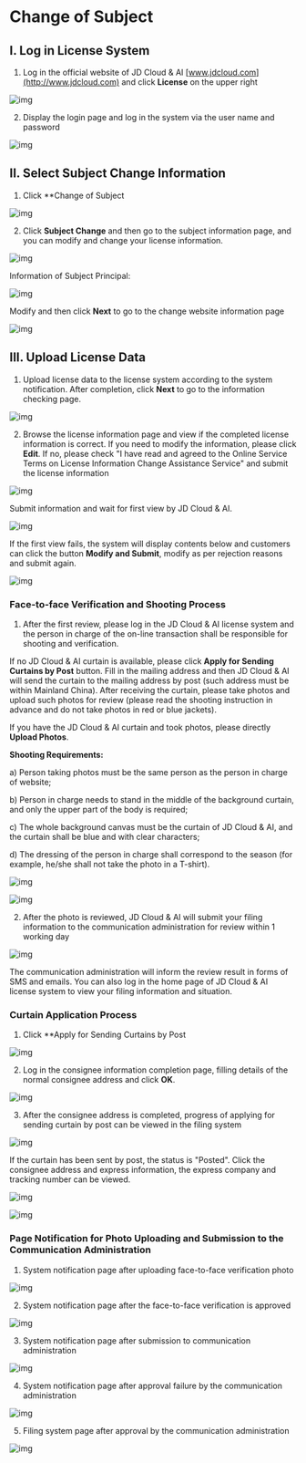 # Change of Subject

## I. Log in License System

1. Log in the official website of JD Cloud & AI [www.jdcloud.com](http://www.jdcloud.com) and click **License** on the upper right

![img](https://github.com/jdcloudcom/cn/blob/joytaobao-beian-2020031501/image/ICP-License-Service/Subject-change-cn-1.png)

2. Display the login page and log in the system via the user name and password

![img](https://github.com/jdcloudcom/cn/blob/joytaobao-beian-2020031501/image/ICP-License-Service/Subject-change-cn-2.png)

## II. Select Subject Change Information

1. Click **Change of Subject

![img](https://github.com/jdcloudcom/cn/blob/joytaobao-beian-2020031501/image/ICP-License-Service/Subject-change-cn-3.png)

2. Click **Subject Change** and then go to the subject information page, and you can modify and change your license information.

![img](https://github.com/jdcloudcom/cn/blob/joytaobao-beian-2020031501/image/ICP-License-Service/Subject-change-cn-4.png)

Information of Subject Principal:

![img](https://github.com/jdcloudcom/cn/blob/joytaobao-beian-2020031501/image/ICP-License-Service/Subject-change-cn-5.png)

Modify and then click **Next** to go to the change website information page

![img](https://github.com/jdcloudcom/cn/blob/joytaobao-beian-2020031501/image/ICP-License-Service/Subject-change-cn-6.png)

## III. Upload License Data

1. Upload license data to the license system according to the system notification. After completion, click **Next** to go to the information checking page.

![img](https://github.com/jdcloudcom/cn/blob/joytaobao-beian-2020031501/image/ICP-License-Service/Subject-change-cn-7.png)

2. Browse the license information page and view if the completed license information is correct. If you need to modify the information, please click **Edit**. If no, please check "I have read and agreed to the Online Service Terms on License Information Change Assistance Service" and submit the license information

  ![img](https://github.com/jdcloudcom/cn/blob/joytaobao-beian-2020031501/image/ICP-License-Service/Subject-change-cn-8.png)

Submit information and wait for first view by JD Cloud & AI.

![img](https://github.com/jdcloudcom/cn/blob/joytaobao-beian-2020031501/image/ICP-License-Service/Subject-change-cn-9.png)

If the first view fails, the system will display contents below and customers can click the button **Modify and Submit**, modify as per rejection reasons and submit again.

![img](https://github.com/jdcloudcom/cn/blob/joytaobao-beian-2020031501/image/ICP-License-Service/Subject-change-cn-10.png)

### Face-to-face Verification and Shooting Process

1. After the first review, please log in the JD Cloud & AI license system and the person in charge of the on-line transaction shall be responsible for shooting and verification.

If no JD Cloud & AI curtain is available, please click **Apply for Sending Curtains by Post** button. Fill in the mailing address and then JD Cloud & AI will send the curtain to the mailing address by post (such address must be within Mainland China). After receiving the curtain, please take photos and upload such photos for review (please read the shooting instruction in advance and do not take photos in red or blue jackets).

If you have the JD Cloud & AI curtain and took photos, please directly **Upload Photos**.

**Shooting Requirements:**

a)   Person taking photos must be the same person as the person in charge of website;

b)   Person in charge needs to stand in the middle of the background curtain, and only the upper part of the body is required;

c)    The whole background canvas must be the curtain of JD Cloud & AI, and the curtain shall be blue and with clear characters;

d)   The dressing of the person in charge shall correspond to the season (for example, he/she shall not take the photo in a T-shirt).

![img](https://github.com/jdcloudcom/cn/blob/joytaobao-beian-2020031501/image/ICP-License-Service/Subject-change-cn-11.png)

![img](https://github.com/jdcloudcom/cn/blob/joytaobao-beian-2020031501/image/ICP-License-Service/Subject-change-cn-12.png)

2. After the photo is reviewed, JD Cloud & AI will submit your filing information to the communication administration for review within 1 working day

![img](https://github.com/jdcloudcom/cn/blob/joytaobao-beian-2020031501/image/ICP-License-Service/Subject-change-cn-13.png)

The communication administration will inform the review result in forms of SMS and emails. You can also log in the home page of JD Cloud & AI license system to view your filing information and situation.

### Curtain Application Process

1. Click **Apply for Sending Curtains by Post

![img](https://github.com/jdcloudcom/cn/blob/joytaobao-beian-2020031501/image/ICP-License-Service/Subject-change-cn-14.png)

2. Log in the consignee information completion page, filling details of the normal consignee address and click **OK**.

![img](https://github.com/jdcloudcom/cn/blob/joytaobao-beian-2020031501/image/ICP-License-Service/Subject-change-cn-15.png)

3. After the consignee address is completed, progress of applying for sending curtain by post can be viewed in the filing system

![img](https://github.com/jdcloudcom/cn/blob/joytaobao-beian-2020031501/image/ICP-License-Service/Subject-change-cn-16.png)

If the curtain has been sent by post, the status is "Posted". Click the consignee address and express information, the express company and tracking number can be viewed.

![img](https://github.com/jdcloudcom/cn/blob/joytaobao-beian-2020031501/image/ICP-License-Service/Subject-change-cn-17.png)

 ![img](https://github.com/jdcloudcom/cn/blob/joytaobao-beian-2020031501/image/ICP-License-Service/Subject-change-cn-18.png)

### Page Notification for Photo Uploading and Submission to the Communication Administration

1. System notification page after uploading face-to-face verification photo

![img](https://github.com/jdcloudcom/cn/blob/joytaobao-beian-2020031501/image/ICP-License-Service/Subject-change-cn-19.png)

2. System notification page after the face-to-face verification is approved

![img](https://github.com/jdcloudcom/cn/blob/joytaobao-beian-2020031501/image/ICP-License-Service/Subject-change-cn-20.png)

3. System notification page after submission to communication administration

![img](https://github.com/jdcloudcom/cn/blob/joytaobao-beian-2020031501/image/ICP-License-Service/Subject-change-cn-21.png)

4. System notification page after approval failure by the communication administration

![img](https://github.com/jdcloudcom/cn/blob/joytaobao-beian-2020031501/image/ICP-License-Service/Subject-change-cn-22.png)

5. Filing system page after approval by the communication administration

![img](https://github.com/jdcloudcom/cn/blob/joytaobao-beian-2020031501/image/ICP-License-Service/Subject-change-cn-23.png)
